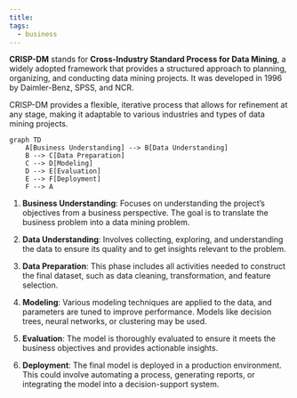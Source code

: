```yaml
---
title: 
tags:
  - business
---
```

**CRISP-DM** stands for **Cross-Industry Standard Process for Data Mining**, a widely adopted framework that provides a structured approach to planning, organizing, and conducting data mining projects. It was developed in 1996 by Daimler-Benz, SPSS, and NCR. 

CRISP-DM provides a flexible, iterative process that allows for refinement at any stage, making it adaptable to various industries and types of data mining projects.

```mermaid
graph TD
    A[Business Understanding] --> B[Data Understanding]
    B --> C[Data Preparation]
    C --> D[Modeling]
    D --> E[Evaluation]
    E --> F[Deployment]
    F --> A
```


1. **Business Understanding**: Focuses on understanding the project’s objectives from a business perspective. The goal is to translate the business problem into a data mining problem.
   
2. **Data Understanding**: Involves collecting, exploring, and understanding the data to ensure its quality and to get insights relevant to the problem.
   
3. **Data Preparation**: This phase includes all activities needed to construct the final dataset, such as data cleaning, transformation, and feature selection.
   
4. **Modeling**: Various modeling techniques are applied to the data, and parameters are tuned to improve performance. Models like decision trees, neural networks, or clustering may be used.
   
5. **Evaluation**: The model is thoroughly evaluated to ensure it meets the business objectives and provides actionable insights.
   
6. **Deployment**: The final model is deployed in a production environment. This could involve automating a process, generating reports, or integrating the model into a decision-support system.


